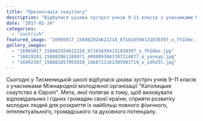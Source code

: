```yaml
---
title: "Презентація скаутінгу"
description: "Відбулася цікава зустріч учнів 9-11 класів з учасниками Міжнародної молодіжної організації Католицьке скаутство в Європі"
date: "2017-01-24"
categories:
  - "zustrich"
featured_image: "16905017_158882924622218_871816594131830397_o_fh1bbe.jpg"
gallery_images:
  - "16905017_158882924622218_871816594131830397_o_fh1bbe.jpg"
  - "16819281_158882061288971_4098093043787214877_o_yxveyp.jpg"
  - "16992397_158881857955658_1468711161395981719_o_vdhd3t.jpg"
---
```


Сьогодні у Тисменицькій школі відбулася цікава зустріч учнів 9-11 класів з учасниками Міжнародної молодіжної організації "Католицьке скаутство в Європі". Мета, якої полягає в тому, щоб виховувати відповідальних і гідних громадян своєї країни, сприяти розвитку молодих людей для розкриття їх найбільш повного фізичного, інтелектуального, громадського та духовного потенціалу.
